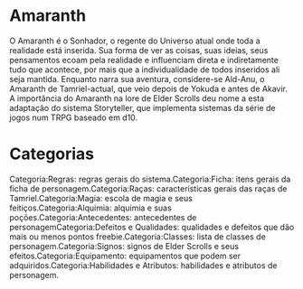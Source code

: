 <!-- TITLE: Amaranth -->
<!-- SUBTITLE: Storyteller para Elder Scrolls  -->
# Amaranth
O Amaranth é o Sonhador, o regente do Universo atual onde toda a realidade está inserida. Sua forma de ver as coisas, suas ideias, seus pensamentos ecoam pela realidade e influenciam direta e indiretamente tudo que acontece, por mais que a individualidade de todos inseridos ali seja mantida. Enquanto narra sua aventura, considere-se Ald-Anu, o Amaranth de Tamriel-actual, que veio depois de Yokuda e antes de Akavir. A importância do Amaranth na lore de Elder Scrolls deu nome a esta adaptação do sistema Storyteller, que implementa sistemas da série de jogos num TRPG baseado em d10.

# Categorias
Categoria:Regras: regras gerais do sistema.Categoria:Ficha: itens gerais da ficha de personagem.Categoria:Raças: características gerais das raças de Tamriel.Categoria:Magia: escola de magia e seus feitiços.Categoria:Alquimia: alquimia e suas poções.Categoria:Antecedentes: antecedentes de personagemCategoria:Defeitos e Qualidades: qualidades e defeitos que dão mais ou menos pontos freebie.Categoria:Classes: lista de classes de personagem.Categoria:Signos: signos de Elder Scrolls e seus efeitos.Categoria:Equipamento: equipamentos que podem ser adquiridos.Categoria:Habilidades e Atributos: habilidades e atributos de personagem.